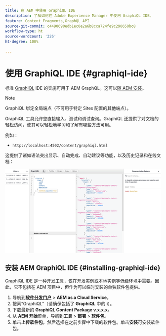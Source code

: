 ```yaml
---
title: 在 AEM 中使用 GraphiQL IDE
description: 了解如何在 Adobe Experience Manager 中使用 GraphiQL IDE。
feature: Content Fragments,GraphQL API
source-git-commit: c4490690edb1ec0e2a6b8cca724fe9c290650bc8
workflow-type: ht
source-wordcount: '226'
ht-degree: 100%

---
```



# 使用 GraphiQL IDE {#graphiql-ide}

标准 [GraphiQL](https://graphql.org/learn/serving-over-http/#graphiql) IDE 的实施可用于 AEM GraphQL。这可以[随 AEM 安装](#installing-graphiql-ide)。

>[!NOTE]
>
>GraphiQL 绑定全局端点（不可用于特定 Sites 配置的其他端点）。

GraphiQL 工具允许您直接输入、测试和调试查询。GraphiQL 还提供了对文档的轻松访问，使其可以轻松地学习和了解有哪些方法可用。

例如：

* `http://localhost:4502/content/graphiql.html`

这提供了诸如语法突出显示、自动完成、自动建议等功能，以及历史记录和在线文档：

![GraphiQL 接口](assets/cfm-graphiql-interface.png "GraphiQL 接口")

## 安装 AEM GraphiQL IDE {#installing-graphiql-ide}

GraphiQL IDE 是一种开发工具，仅在开发实例或本地实例等低级环境中需要。因此，它不包括在 AEM 项目中，但作为可以临时安装的单独软件包提供。

1. 导航到&#x200B;**[软件分发门户](https://experience.adobe.com/#/downloads/content/software-distribution/en/aemcloud.html)** > **AEM as a Cloud Service**。
1. 搜索“GraphiQL”（请确保包括了 **GraphiQL** 中的 **i**）。
1. 下载最新的 **GraphiQL Content Package v.x.x.x**。
1. 从 **AEM 开始**&#x200B;菜单，导航到&#x200B;**工具** > **部署** > **软件包**。
1. 单击&#x200B;**上传软件包**，然后选择在之前步骤中下载的软件包。单击&#x200B;**安装**&#x200B;可安装软件包。

